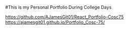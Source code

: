 #This is my Personal Portfolio During College Days

https://github.com/AJamesGit01/React_Portfolio-Cosc75
https://ajamesgit01.github.io/Portfolio_Cosc-75/
